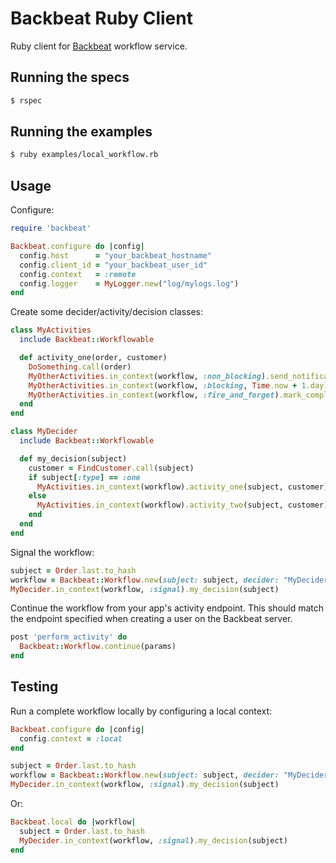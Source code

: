 # Backbeat Ruby Client

Ruby client for [Backbeat](https://github.groupondev.com/finance-engineering/backbeat) workflow service.

## Running the specs

```bash
$ rspec
```

## Running the examples

```bash
$ ruby examples/local_workflow.rb
```

## Usage

Configure:

```ruby
require 'backbeat'

Backbeat.configure do |config|
  config.host      = "your_backbeat_hostname"
  config.client_id = "your_backbeat_user_id"
  config.context   = :remote
  config.logger    = MyLogger.new("log/mylogs.log")
end
```

Create some decider/activity/decision classes:

```ruby
class MyActivities
  include Backbeat::Workflowable

  def activity_one(order, customer)
    DoSomething.call(order)
    MyOtherActivities.in_context(workflow, :non_blocking).send_notification(customer)
    MyOtherActivities.in_context(workflow, :blocking, Time.now + 1.day).complete_order(order)
    MyOtherActivities.in_context(workflow, :fire_and_forget).mark_complete(order)
  end
end

class MyDecider
  include Backbeat::Workflowable

  def my_decision(subject)
    customer = FindCustomer.call(subject)
    if subject[:type] == :one
      MyActivities.in_context(workflow).activity_one(subject, customer)
    else
      MyActivities.in_context(workflow).activity_two(subject, customer)
    end
  end
end
```

Signal the workflow:

```ruby
subject = Order.last.to_hash
workflow = Backbeat::Workflow.new(subject: subject, decider: "MyDecider", name: "My Workflow")
MyDecider.in_context(workflow, :signal).my_decision(subject)
```

Continue the workflow from your app's activity endpoint. This should match the endpoint
specified when creating a user on the Backbeat server.

```ruby
post 'perform_activity' do
  Backbeat::Workflow.continue(params)
end
```

## Testing

Run a complete workflow locally by configuring a local context:

```ruby
Backbeat.configure do |config|
  config.context = :local
end

subject = Order.last.to_hash
workflow = Backbeat::Workflow.new(subject: subject, decider: "MyDecider")
MyDecider.in_context(workflow, :signal).my_decision(subject)
```

Or:

```ruby
Backbeat.local do |workflow|
  subject = Order.last.to_hash
  MyDecider.in_context(workflow, :signal).my_decision(subject)
end
```
